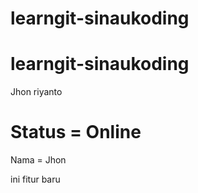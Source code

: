# learngit-sinaukoding
# learngit-sinaukoding
Jhon riyanto 
# Status = Online
Nama = Jhon

ini fitur baru
